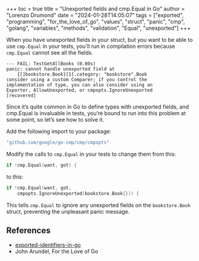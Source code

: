 +++
toc = true
title = "Unexported fields and cmp.Equal in Go"
author = "Lorenzo Drumond"
date = "2024-01-28T14:05:07"
tags = ["exported",  "programming",  "for_the_love_of_go",  "values",  "struct",  "panic",  "cmp",  "golang",  "variables",  "methods",  "validation",  "Equal",  "unexported"]
+++


When you have unexported fields in your struct, but you want to be able to use `cmp.Equal` in your tests, you'll run in compilation errors because `cmp.Equal` cannot see all the fields.

```
--- FAIL: TestGetAllBooks (0.00s)
panic: cannot handle unexported field at
    {[]bookstore.Book}[1].category: "bookstore".Book
consider using a custom Comparer; if you control the
implementation of type, you can also consider using an
Exporter, AllowUnexported, or cmpopts.IgnoreUnexported
[recovered]
```

Since it’s quite common in Go to define types with unexported fields, and cmp.Equal is invaluable in tests, you’re bound to run into this problem at some point, so let’s see how to solve it.

Add the following import to your package:

```go
"github.com/google/go-cmp/cmp/cmpopts"
```

Modify the calls to `cmp.Equal` in your tests to change them from this:

```go
if !cmp.Equal(want, got) {
```

to this:

```go
if !cmp.Equal(want, got,
    cmpopts.IgnoreUnexported(bookstore.Book{})) {
```

This tells `cmp.Equal` to ignore any unexported fields on the `bookstore.Book` struct, preventing the unpleasant panic message.

## References
- [exported-identifiers-in-go](/wiki/exported-identifiers-in-go/)
- John Arundel, For the Love of Go
